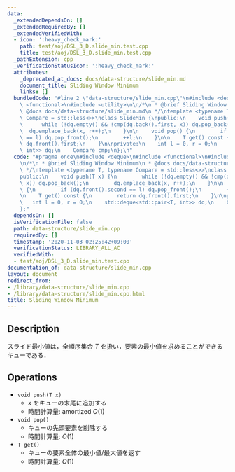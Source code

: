 ```yaml
---
data:
  _extendedDependsOn: []
  _extendedRequiredBy: []
  _extendedVerifiedWith:
  - icon: ':heavy_check_mark:'
    path: test/aoj/DSL_3_D.slide_min.test.cpp
    title: test/aoj/DSL_3_D.slide_min.test.cpp
  _pathExtension: cpp
  _verificationStatusIcon: ':heavy_check_mark:'
  attributes:
    _deprecated_at_docs: docs/data-structure/slide_min.md
    document_title: Sliding Window Minimum
    links: []
  bundledCode: "#line 2 \"data-structure/slide_min.cpp\"\n#include <deque>\n#include\
    \ <functional>\n#include <utility>\n\n/*\n * @brief Sliding Window Minimum\n *\
    \ @docs docs/data-structure/slide_min.md\n */\ntemplate <typename T, typename\
    \ Compare = std::less<>>\nclass SlideMin {\npublic:\n    void push(T x) {\n  \
    \      while (!dq.empty() && !cmp(dq.back().first, x)) dq.pop_back();\n      \
    \  dq.emplace_back(x, r++);\n    }\n\n    void pop() {\n        if (dq.front().second\
    \ == l) dq.pop_front();\n        ++l;\n    }\n\n    T get() const {\n        return\
    \ dq.front().first;\n    }\n\nprivate:\n    int l = 0, r = 0;\n    std::deque<std::pair<T,\
    \ int>> dq;\n    Compare cmp;\n};\n"
  code: "#pragma once\n#include <deque>\n#include <functional>\n#include <utility>\n\
    \n/*\n * @brief Sliding Window Minimum\n * @docs docs/data-structure/slide_min.md\n\
    \ */\ntemplate <typename T, typename Compare = std::less<>>\nclass SlideMin {\n\
    public:\n    void push(T x) {\n        while (!dq.empty() && !cmp(dq.back().first,\
    \ x)) dq.pop_back();\n        dq.emplace_back(x, r++);\n    }\n\n    void pop()\
    \ {\n        if (dq.front().second == l) dq.pop_front();\n        ++l;\n    }\n\
    \n    T get() const {\n        return dq.front().first;\n    }\n\nprivate:\n \
    \   int l = 0, r = 0;\n    std::deque<std::pair<T, int>> dq;\n    Compare cmp;\n\
    };"
  dependsOn: []
  isVerificationFile: false
  path: data-structure/slide_min.cpp
  requiredBy: []
  timestamp: '2020-11-03 02:25:42+09:00'
  verificationStatus: LIBRARY_ALL_AC
  verifiedWith:
  - test/aoj/DSL_3_D.slide_min.test.cpp
documentation_of: data-structure/slide_min.cpp
layout: document
redirect_from:
- /library/data-structure/slide_min.cpp
- /library/data-structure/slide_min.cpp.html
title: Sliding Window Minimum
---
```

## Description

スライド最小値は，全順序集合 $T$ を扱い，要素の最小値を求めることができるキューである．

## Operations

- `void push(T x)`
    - $x$ をキューの末尾に追加する
    - 時間計算量: $\mathrm{amortized}\ O(1)$
- `void pop()`
    - キューの先頭要素を削除する
    - 時間計算量: $O(1)$
- `T get()`
    - キューの要素全体の最小値/最大値を返す
    - 時間計算量: $O(1)$